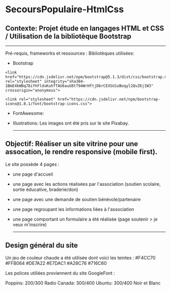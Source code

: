 # SecoursPopulaire-HtmlCss

## Contexte: Projet étude en langages HTML et CSS / Utilisation de la bibliotèque Bootstrap
___________________________________________________________________________________________________

Pré-requis, frameworks et ressources :
Bibliotèques utilisées: 

* Bootstrap

<!-- Bootstrap CSS link -->
    <link href="https://cdn.jsdelivr.net/npm/bootstrap@5.1.3/dist/css/bootstrap.min.css"
    rel="stylesheet" integrity="sha384-1BmE4kWBq78iYhFldvKuhfTAU6auU8tT94WrHftjDbrCEXSU1oBoqyl2QvZ6jIW3"
    crossorigin="anonymous">
<!-- Bootstrap icone link -->
    <link rel="stylesheet" href="https://cdn.jsdelivr.net/npm/bootstrap-icons@1.8.1/font/bootstrap-icons.css">
    
* FontAwesome:
  <!--Font awesome -->
  <script src="https://kit.fontawesome.com/3524a5a0f2.js" crossorigin="anonymous"></script>
  
* Illustrations:
Les images ont été pris sur le site Pixabay.
  
  ___________________________________________________________________________________________________

## Objectif: Réaliser un site vitrine pour une assocation, le rendre responsive (mobile first).

Le site possède 4 pages : 
- une page d'accueil 
- une page avec les actions réalisées par l'association (soutien scolaire, sortie éducative, braderie/don)
- une page avec une demande de soutien bénévole/partenaire
- une page regroupant les informations liées à l'association
- une page comportant un formulaire a été réalisée (page soutenir > je veux m'inscrire)

  ___________________________________________________________________________________________________

## Design général du site

Un jeu de couleur chaude a été utilisée dont voici les teintes :
#F4CC70
#FFB064
#DE7A22
#E7DAC1
#A28C76
#716C60

Les polices utiliées proviennent du site GoogleFont :

Poppins: 200/300
Radio Canada: 300/400
Ubuntu: 300/400
Noir et Blanc
